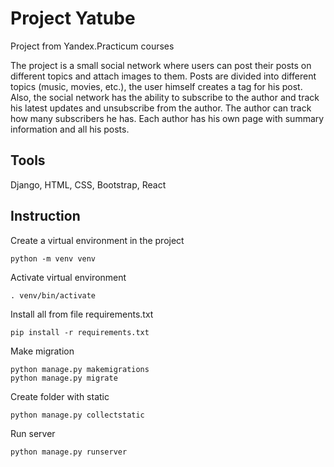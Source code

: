 # Project Yatube
Project from Yandex.Practicum courses

The project is a small social network where users can post their posts on different topics and attach images to them. Posts are divided into different topics (music, movies, etc.), the user himself creates a tag for his post. Also, the social network has the ability to subscribe to the author and track his latest updates and unsubscribe from the author. The author can track how many subscribers he has. Each author has his own page with summary information and all his posts.
## Tools
Django, HTML, CSS, Bootstrap, React
## Instruction
Create a virtual environment in the project
```
python -m venv venv
```
Activate virtual environment
```
. venv/bin/activate
```
Install all from file requirements.txt
```
pip install -r requirements.txt
```
Make migration
```
python manage.py makemigrations
python manage.py migrate
```
Create folder with static
```
python manage.py collectstatic
```
Run server
```
python manage.py runserver
```
